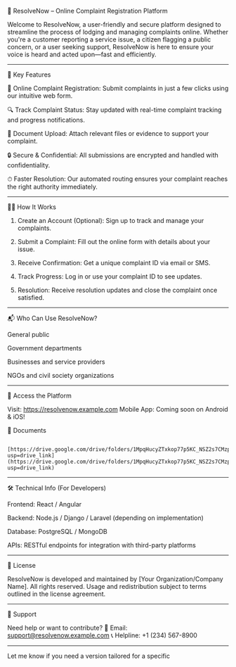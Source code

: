 
📢 ResolveNow – Online Complaint Registration Platform

Welcome to ResolveNow, a user-friendly and secure platform designed to streamline the process of lodging and managing complaints online. Whether you're a customer reporting a service issue, a citizen flagging a public concern, or a user seeking support, ResolveNow is here to ensure your voice is heard and acted upon—fast and efficiently.


---

🚀 Key Features

📝 Online Complaint Registration: Submit complaints in just a few clicks using our intuitive web form.

🔍 Track Complaint Status: Stay updated with real-time complaint tracking and progress notifications.

📂 Document Upload: Attach relevant files or evidence to support your complaint.

🔒 Secure & Confidential: All submissions are encrypted and handled with confidentiality.

⏱ Faster Resolution: Our automated routing ensures your complaint reaches the right authority immediately.



---

🧑‍💻 How It Works

1. Create an Account (Optional): Sign up to track and manage your complaints.


2. Submit a Complaint: Fill out the online form with details about your issue.


3. Receive Confirmation: Get a unique complaint ID via email or SMS.


4. Track Progress: Log in or use your complaint ID to see updates.


5. Resolution: Receive resolution updates and close the complaint once satisfied.




---

📬 Who Can Use ResolveNow?

General public

Government departments

Businesses and service providers

NGOs and civil society organizations



---

📱 Access the Platform

Visit: https://resolvenow.example.com
Mobile App: Coming soon on Android & iOS!

🧾  Documents

      [https://drive.google.com/drive/folders/1MpqHucyZTxkop77p5KC_NSZ2s7CMzprC?usp=drive_link](https://drive.google.com/drive/folders/1MpqHucyZTxkop77p5KC_NSZ2s7CMzprC?usp=drive_link)

---

🛠 Technical Info (For Developers)

Frontend: React / Angular

Backend: Node.js / Django / Laravel (depending on implementation)

Database: PostgreSQL / MongoDB

APIs: RESTful endpoints for integration with third-party platforms



---

🧾 License

ResolveNow is developed and maintained by [Your Organization/Company Name]. All rights reserved. Usage and redistribution subject to terms outlined in the license agreement.


---

🤝 Support

Need help or want to contribute?
📧 Email: support@resolvenow.example.com
📞 Helpline: +1 (234) 567-8900


---

Let me know if you need a version tailored for a specific
